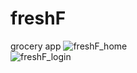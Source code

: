 # freshF
grocery app
![freshF_home](https://github.com/qdung112/FreshF/assets/94347165/d45bb9e4-c549-435b-9a32-438ce8943cba)<br />
![freshF_login](https://github.com/qdung112/FreshF/assets/94347165/91412c52-9384-4a0a-a8aa-1b759917333a)
